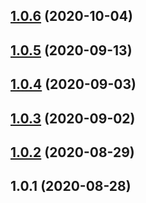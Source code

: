 ## [1.0.6](https://github.com/bconnorwhite/stringify-json-object/compare/v1.0.5...v1.0.6) (2020-10-04)



## [1.0.5](https://github.com/bconnorwhite/stringify-json-object/compare/v1.0.4...v1.0.5) (2020-09-13)



## [1.0.4](https://github.com/bconnorwhite/stringify-json-object/compare/v1.0.3...v1.0.4) (2020-09-03)



## [1.0.3](https://github.com/bconnorwhite/stringify-json-object/compare/v1.0.2...v1.0.3) (2020-09-02)



## [1.0.2](https://github.com/bconnorwhite/stringify-json-object/compare/v1.0.1...v1.0.2) (2020-08-29)



## 1.0.1 (2020-08-28)



